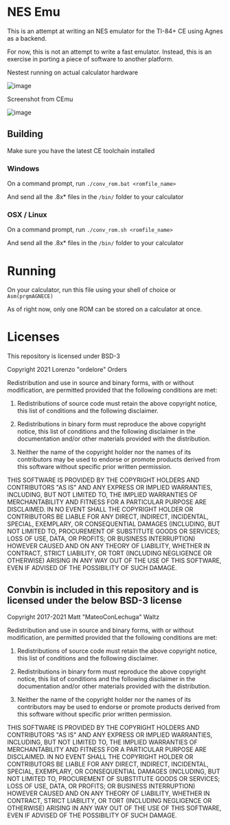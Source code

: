 # NES Emu

This is an attempt at writing an NES emulator for the TI-84+ CE using Agnes as a backend.

For now, this is not an attempt to write a fast emulator. Instead, this is an exercise in porting a piece of software to another platform.

Nestest running on actual calculator hardware

![image](https://i.imgur.com/dT2wAKSl.jpg)

Screenshot from CEmu

![image](https://user-images.githubusercontent.com/7295977/130182733-4de53cc0-309b-4db7-9475-976e76813435.png)

## Building

Make sure you have the latest CE toolchain installed

### Windows

On a command prompt, run `./conv_rom.bat <romfile_name>`

And send all the .8x* files in the `/bin/` folder to your calculator

### OSX / Linux

On a command prompt, run `./conv_rom.sh <romfile_name>`

And send all the .8x* files in the `/bin/` folder to your calculator

# Running

On your calculator, run this file using your shell of choice or `Asm(prgmAGNECE)`

As of right now, only one ROM can be stored on a calculator at once.

# Licenses
This repository is licensed under BSD-3

Copyright 2021 Lorenzo "ordelore" Orders

Redistribution and use in source and binary forms, with or without
modification, are permitted provided that the following conditions are met:

1. Redistributions of source code must retain the above copyright notice,
  this list of conditions and the following disclaimer.

2. Redistributions in binary form must reproduce the above copyright notice,
   this list of conditions and the following disclaimer in the documentation
   and/or other materials provided with the distribution.

3. Neither the name of the copyright holder nor the names of its contributors
   may be used to endorse or promote products derived from this software
   without specific prior written permission.

THIS SOFTWARE IS PROVIDED BY THE COPYRIGHT HOLDERS AND CONTRIBUTORS "AS IS"
AND ANY EXPRESS OR IMPLIED WARRANTIES, INCLUDING, BUT NOT LIMITED TO, THE
IMPLIED WARRANTIES OF MERCHANTABILITY AND FITNESS FOR A PARTICULAR PURPOSE
ARE DISCLAIMED. IN NO EVENT SHALL THE COPYRIGHT HOLDER OR CONTRIBUTORS BE
LIABLE FOR ANY DIRECT, INDIRECT, INCIDENTAL, SPECIAL, EXEMPLARY, OR
CONSEQUENTIAL DAMAGES (INCLUDING, BUT NOT LIMITED TO, PROCUREMENT OF
SUBSTITUTE GOODS OR SERVICES; LOSS OF USE, DATA, OR PROFITS; OR BUSINESS
INTERRUPTION) HOWEVER CAUSED AND ON ANY THEORY OF LIABILITY, WHETHER IN
CONTRACT, STRICT LIABILITY, OR TORT (INCLUDING NEGLIGENCE OR OTHERWISE)
ARISING IN ANY WAY OUT OF THE USE OF THIS SOFTWARE, EVEN IF ADVISED OF THE
POSSIBILITY OF SUCH DAMAGE.

## Convbin is included in this repository and is licensed under the below BSD-3 license

Copyright 2017-2021 Matt "MateoConLechuga" Waltz

Redistribution and use in source and binary forms, with or without
modification, are permitted provided that the following conditions are met:

1. Redistributions of source code must retain the above copyright notice,
  this list of conditions and the following disclaimer.

2. Redistributions in binary form must reproduce the above copyright notice,
   this list of conditions and the following disclaimer in the documentation
   and/or other materials provided with the distribution.

3. Neither the name of the copyright holder nor the names of its contributors
   may be used to endorse or promote products derived from this software
   without specific prior written permission.

THIS SOFTWARE IS PROVIDED BY THE COPYRIGHT HOLDERS AND CONTRIBUTORS "AS IS"
AND ANY EXPRESS OR IMPLIED WARRANTIES, INCLUDING, BUT NOT LIMITED TO, THE
IMPLIED WARRANTIES OF MERCHANTABILITY AND FITNESS FOR A PARTICULAR PURPOSE
ARE DISCLAIMED. IN NO EVENT SHALL THE COPYRIGHT HOLDER OR CONTRIBUTORS BE
LIABLE FOR ANY DIRECT, INDIRECT, INCIDENTAL, SPECIAL, EXEMPLARY, OR
CONSEQUENTIAL DAMAGES (INCLUDING, BUT NOT LIMITED TO, PROCUREMENT OF
SUBSTITUTE GOODS OR SERVICES; LOSS OF USE, DATA, OR PROFITS; OR BUSINESS
INTERRUPTION) HOWEVER CAUSED AND ON ANY THEORY OF LIABILITY, WHETHER IN
CONTRACT, STRICT LIABILITY, OR TORT (INCLUDING NEGLIGENCE OR OTHERWISE)
ARISING IN ANY WAY OUT OF THE USE OF THIS SOFTWARE, EVEN IF ADVISED OF THE
POSSIBILITY OF SUCH DAMAGE.

